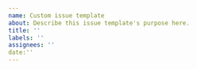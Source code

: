 ```yaml
---
name: Custom issue template
about: Describe this issue template's purpose here.
title: ''
labels: ''
assignees: ''
date:''
---
```



